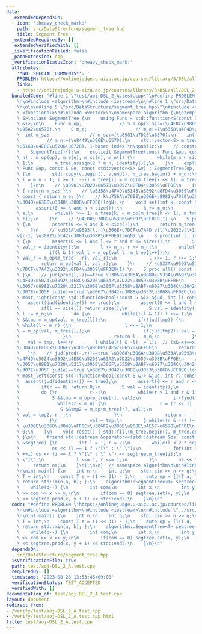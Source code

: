 ```yaml
---
data:
  _extendedDependsOn:
  - icon: ':heavy_check_mark:'
    path: src/DataStructure/segment_tree.hpp
    title: Segment Tree
  _extendedRequiredBy: []
  _extendedVerifiedWith: []
  _isVerificationFailed: false
  _pathExtension: cpp
  _verificationStatusIcon: ':heavy_check_mark:'
  attributes:
    '*NOT_SPECIAL_COMMENTS*': ''
    PROBLEM: https://onlinejudge.u-aizu.ac.jp/courses/library/3/DSL/all/DSL_2_A
    links:
    - https://onlinejudge.u-aizu.ac.jp/courses/library/3/DSL/all/DSL_2_A
  bundledCode: "#line 1 \"test/aoj-DSL_2_A.test.cpp\"\n#define PROBLEM \"https://onlinejudge.u-aizu.ac.jp/courses/library/3/DSL/all/DSL_2_A\"\
    \n\n#include <algorithm>\n#include <iostream>\n\n#line 1 \"src/DataStructure/segment_tree.hpp\"\
    \n\n\n\n#line 5 \"src/DataStructure/segment_tree.hpp\"\n#include <cassert>\n#include\
    \ <functional>\n#include <vector>\n\nnamespace algorithm {\n\ntemplate <typename\
    \ S>\nclass SegmentTree {\n    using Func = std::function<S(const S &, const S\
    \ &)>;\n\n    Func m_op;              // S m_op(S,S):=(\u4E8C\u9805\u6F14\u7B97\
    \u95A2\u6570).\n    S m_e;                  // m_e:=(\u5358\u4F4D\u5143).\n  \
    \  int m_sz;               // m_sz:=(\u8981\u7D20\u6570).\n    int m_n;      \
    \          // m_n:=(\u8449\u306E\u6570).\n    std::vector<S> m_tree;  // m_tree[]:=(\u5B8C\
    \u5168\u4E8C\u5206\u6728). 1-based index.\n\npublic:\n    // constructor. O(N).\n\
    \    SegmentTree(){};\n    explicit SegmentTree(const Func &op, const S &e, size_t\
    \ n) : m_op(op), m_e(e), m_sz(n), m_n(1) {\n        while(m_n < size()) m_n <<=\
    \ 1;\n        m_tree.assign(2 * m_n, identity());\n    }\n    explicit SegmentTree(const\
    \ Func &op, const S &e, const std::vector<S> &v) : SegmentTree(op, e, v.size())\
    \ {\n        std::copy(v.begin(), v.end(), m_tree.begin() + m_n);\n        for(int\
    \ i = m_n - 1; i >= 1; --i) m_tree[i] = m_op(m_tree[i << 1], m_tree[i << 1 | 1]);\n\
    \    }\n\n    // \u8981\u7D20\u6570\u3092\u8FD4\u3059\uFF0E\n    int size() const\
    \ { return m_sz; }\n    // \u5358\u4F4D\u5143\u3092\u8FD4\u3059\uFF0E\n    S identity()\
    \ const { return m_e; }\n    // k\u756A\u76EE\u306E\u8981\u7D20\u3092a\u306B\u7F6E\
    \u304D\u63DB\u3048\u308B\uFF0EO(logN).\n    void set(int k, const S &a) {\n  \
    \      assert(0 <= k and k < size());\n        k += m_n;\n        m_tree[k] =\
    \ a;\n        while(k >>= 1) m_tree[k] = m_op(m_tree[k << 1], m_tree[k << 1 |\
    \ 1]);\n    }\n    // \u4E00\u70B9\u53D6\u5F97\uFF0EO(1).\n    S prod(int k) const\
    \ {\n        assert(0 <= k and k < size());\n        return m_tree[k + m_n];\n\
    \    }\n    // \u533A\u9593[l,r)\u306E\u7DCF\u7A4D v[l]\u2022v[l+1]\u2022....\u2022\
    v[r-1] \u3092\u6C42\u3081\u308B\uFF0EO(logN).\n    S prod(int l, int r) const\
    \ {\n        assert(0 <= l and l <= r and r <= size());\n        S val_l = identity(),\
    \ val_r = identity();\n        l += m_n, r += m_n;\n        while(l < r) {\n \
    \           if(l & 1) val_l = m_op(val_l, m_tree[l++]);\n            if(r & 1)\
    \ val_r = m_op(m_tree[--r], val_r);\n            l >>= 1, r >>= 1;\n        }\n\
    \        return m_op(val_l, val_r);\n    }\n    // \u533A\u9593\u5168\u4F53\u306E\
    \u7DCF\u7A4D\u3092\u8FD4\u3059\uFF0EO(1).\n    S prod_all() const { return m_tree[1];\
    \ }\n    // jud(prod(l,-))==true \u3068\u306A\u308B\u533A\u9593\u306E\u6700\u53F3\
    \u4F4D\u5024\u3092\u4E8C\u5206\u63A2\u7D22\u3059\u308B\uFF0E\n    // \u305F\u3060\
    \u3057\u8981\u7D20\u5217\u306B\u306F\u5358\u8ABF\u6027\u304C\u3042\u308A\uFF0C\
    \u307E\u305F jud(e)==true \u3067\u3042\u308B\u3053\u3068\uFF0EO(logN).\n    int\
    \ most_right(const std::function<bool(const S &)> &jud, int l) const {\n     \
    \   assert(jud(identity()) == true);\n        assert(0 <= l and l <= size());\n\
    \        if(l == size()) return size();\n        S val = identity();\n       \
    \ l += m_n;\n        do {\n            while(!(l & 1)) l >>= 1;\n            S\
    \ &&tmp = m_op(val, m_tree[l]);\n            if(!jud(tmp)) {\n               \
    \ while(l < m_n) {\n                    l <<= 1;\n                    S &&tmp2\
    \ = m_op(val, m_tree[l]);\n                    if(jud(tmp2)) val = tmp2, l++;\n\
    \                }\n                return l - m_n;\n            }\n         \
    \   val = tmp, l++;\n        } while((l & -l) != l);  // (x&-x)==x \u306E\u3068\
    \u304D\uFF0Cx\u306F2\u306E\u968E\u4E57\u6570\uFF0E\n        return size();\n \
    \   }\n    // jud(prod(-,r))==true \u3068\u306A\u308B\u533A\u9593\u306E\u6700\u5DE6\
    \u4F4D\u5024\u3092\u4E8C\u5206\u63A2\u7D22\u3059\u308B\uFF0E\n    // \u305F\u3060\
    \u3057\u8981\u7D20\u5217\u306B\u306F\u5358\u8ABF\u6027\u304C\u3042\u308A\uFF0C\
    \u307E\u305F jud(e)==true \u3067\u3042\u308B\u3053\u3068\uFF0EO(logN).\n    int\
    \ most_left(const std::function<bool(const S &)> &jud, int r) const {\n      \
    \  assert(jud(identity()) == true);\n        assert(0 <= r and r <= size());\n\
    \        if(r == 0) return 0;\n        S val = identity();\n        r += m_n;\n\
    \        do {\n            r--;\n            while(r > 1 and r & 1) r >>= 1;\n\
    \            S &&tmp = m_op(m_tree[r], val);\n            if(!jud(tmp)) {\n  \
    \              while(r < m_n) {\n                    r = (r << 1) | 1;\n     \
    \               S &&tmp2 = m_op(m_tree[r], val);\n                    if(jud(tmp2))\
    \ val = tmp2, r--;\n                }\n                return r - m_n + 1;\n \
    \           }\n            val = tmp;\n        } while((r & -r) != r);  // (x&-x)==x\
    \ \u306E\u3068\u304D\uFF0Cx\u306F2\u306E\u968E\u4E57\u6570\uFF0E\n        return\
    \ 0;\n    }\n    void reset() { std::fill(m_tree.begin(), m_tree.end(), identity());\
    \ }\n\n    friend std::ostream &operator<<(std::ostream &os, const SegmentTree\
    \ &segtree) {\n        int l = 1, r = 2;\n        while(l < 2 * segtree.m_n) {\n\
    \            os << (l == 1 ? \"[\" : \" \");\n            for(int i = l; i < r;\
    \ ++i) os << (i == l ? \"[\" : \" \") << segtree.m_tree[i];\n            os <<\
    \ \"]\";\n            l <<= 1, r <<= 1;\n        }\n        os << \"]\";\n   \
    \     return os;\n    }\n};\n\n}  // namespace algorithm\n\n\n#line 7 \"test/aoj-DSL_2_A.test.cpp\"\
    \n\nint main() {\n    int n;\n    int q;\n    std::cin >> n >> q;\n\n    using\
    \ T = int;\n    const T e = (1 << 31) - 1;\n    auto op = [](T a, T b) -> T {\
    \ return std::min(a, b); };\n    algorithm::SegmentTree<T> segtree(op, e, n);\n\
    \    while(q--) {\n        int com;\n        int x;\n        int y;\n        std::cin\
    \ >> com >> x >> y;\n\n        if(com == 0) segtree.set(x, y);\n        else std::cout\
    \ << segtree.prod(x, y + 1) << std::endl;\n    }\n}\n"
  code: "#define PROBLEM \"https://onlinejudge.u-aizu.ac.jp/courses/library/3/DSL/all/DSL_2_A\"\
    \n\n#include <algorithm>\n#include <iostream>\n\n#include \"../src/DataStructure/segment_tree.hpp\"\
    \n\nint main() {\n    int n;\n    int q;\n    std::cin >> n >> q;\n\n    using\
    \ T = int;\n    const T e = (1 << 31) - 1;\n    auto op = [](T a, T b) -> T {\
    \ return std::min(a, b); };\n    algorithm::SegmentTree<T> segtree(op, e, n);\n\
    \    while(q--) {\n        int com;\n        int x;\n        int y;\n        std::cin\
    \ >> com >> x >> y;\n\n        if(com == 0) segtree.set(x, y);\n        else std::cout\
    \ << segtree.prod(x, y + 1) << std::endl;\n    }\n}\n"
  dependsOn:
  - src/DataStructure/segment_tree.hpp
  isVerificationFile: true
  path: test/aoj-DSL_2_A.test.cpp
  requiredBy: []
  timestamp: '2023-08-28 13:53:45+09:00'
  verificationStatus: TEST_ACCEPTED
  verifiedWith: []
documentation_of: test/aoj-DSL_2_A.test.cpp
layout: document
redirect_from:
- /verify/test/aoj-DSL_2_A.test.cpp
- /verify/test/aoj-DSL_2_A.test.cpp.html
title: test/aoj-DSL_2_A.test.cpp
---
```

